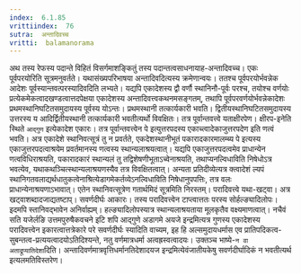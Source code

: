 ```yaml
---
index:  6.1.85
vrittiindex:  76
sutra:  अन्तादिवच्च
vritti:  balamanorama 
---
```


अथ तस्य रेफस्य पदान्ते विहितं विसर्गमाशङ्कितुं तस्य पदान्तत्वसाधनायाह-अन्तादिवच्च। एकः पूर्वपरयोरिति सूत्रमनुवर्तते। यथासंख्यपरिभाषया अन्तादिवदित्यस्य क्रमेणान्वयः। ततश्च पूर्वपरयोर्भवन्नेक आदेशः पूर्वस्यान्तवत्परस्यादिवदिति लभ्यते। यद्यपि एकादेशस्य द्वौ वर्णौ स्थानिनौ-पूर्वः परश्च, तयोश्च वर्णयोः प्रत्येकमेकत्वादखण्डत्वात्तदपेक्षया एकादेशस्य अन्तादिवत्त्वकथनमसङ्गतम्, तथापि पूर्वपरवर्णयोर्भवन्नेकादेशः प्रथमस्थानिघटितसमुदायस्य पूर्वस्य योऽन्तः। प्रथमस्थानी तत्कार्यकारी भवति। द्वितीयस्थानिघटितसमुदायस्य उत्तरस्य य आदिर्द्वितीयस्थानी तत्कार्यकारी भवतीत्यर्थो विवक्षितः। तत्र पूर्वान्तवत्त्वे यताक्षीरपेण। क्षीरप-इनेति स्थिते `आद्गुण` इत्येकादेश एकारः। तत्र पूर्वान्तवत्त्वेन पे इत्युत्तरपदस्य एकाच्त्वादेकाजुत्तरपदेण इति णत्वं भवति। अत्र एकादेशे स्थानिवत्सूत्रं तु न प्रवर्तते, एकदेशस्थानीभूतं पकारादकारमालम्ब्य पे इत्यस्य एकाजुत्तरपदत्वाश्रयेम प्रवर्तमानस्य णत्वस्य स्थान्यलाश्रयत्वात्। यद्यपि एकाजुत्तरपदत्वमेव प्राधान्येन णत्वविधिराश्रयति, पकारादकारं स्थान्यलं तु तद्विशेषणीभूताऽच्वेनाश्रयति, तथाप्यनल्विधाविति निषेधोऽत्र भवत्येव, यथाकथञ्चित्स्थान्यलाश्रयणस्यैव तत्र विवक्षितत्वात्। अन्यता प्रतिदीव्येत्यत्र क्त्वादेशं ल्यपं स्थानिगतवलाद्यर्थधातुकत्वेनाश्रित्येडागमेकर्तव्येऽनल्विधाविति निषेधानुपपत्तिः, तत्र वलः प्राधान्येनाश्रयणाऽभावात्। एतेन स्थानिवत्सूत्रेण गतार्थमिदं सूत्रमिति निरस्तम्। परादिवत्त्वे यथा-खट्वा। अत्र खट्वाशब्दादजाद्यतष्टाप्। सवर्णदीर्घः आकारः। तस्य परादिवत्त्वेन टाप्त्वात्ततः परस्य सोर्हल्ङ्यादिलोपः। इदमपि स्तानिवद्भावेन अनिर्वाह्यम्। हल्ङ्यादिलोपस्यात्र स्थान्यलाश्रयताया मूलकृतैव वक्ष्यमाणत्वात्। नचैवं सति यजेर्लङि उत्तमपुरुषैकवचने इटि शपि आद्गुणे अडागमे अयजे इन्द्रमित्यत्र गुणस्य एकादेशस्य परादिवत्त्वेन इकारत्वात्तत्रेकारे परे सवर्णदीर्घः स्यादिति वाच्यम, इह हि अल्समुदायधर्मास एव प्रातिपदिकत्व-सुबन्तत्व-प्रत्ययत्वादयोऽतिदिश्यन्ते, नतु वर्णमात्रधर्मा अत्वह्रस्वत्वादयः। उक्तञ्च भाष्ये-`न वा अताद्रूप्यातिदेशा`दिति। अन्तादिवर्णमात्रवृत्तिधर्मानतिदेशादयज इन्द्रमित्येवंजातीयकेषु सवर्णदीर्घादिकं न भवतीत्यर्थ इत्यलमतिविस्तरेण।

